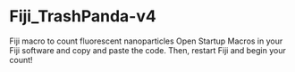 # Fiji_TrashPanda-v4
Fiji macro to count fluorescent nanoparticles 
Open Startup Macros in your Fiji software and copy and paste the code. Then, restart Fiji and begin your count!
